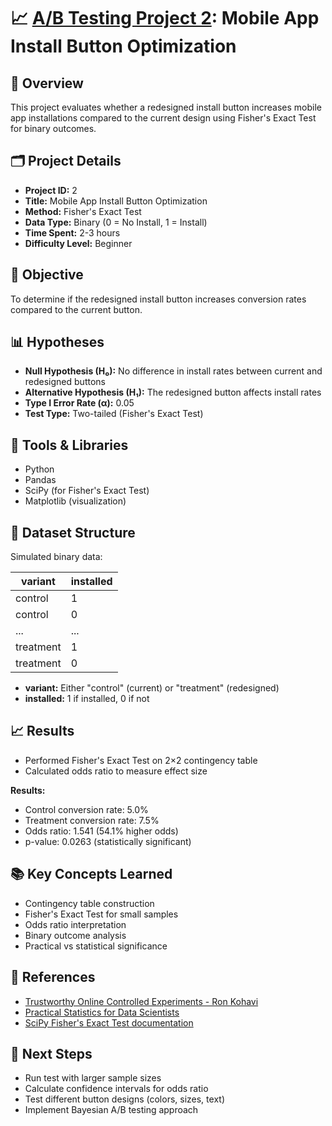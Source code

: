 # 📈 [A/B Testing Project 2](https://github.com/DhawaDG/AB_Testing_Project/blob/main/README.md): Mobile App Install Button Optimization

## 🧪 Overview
This project evaluates whether a redesigned install button increases mobile app installations compared to the current design using Fisher's Exact Test for binary outcomes.

## 🗂️ Project Details
- **Project ID:** 2
- **Title:** Mobile App Install Button Optimization
- **Method:** Fisher's Exact Test
- **Data Type:** Binary (0 = No Install, 1 = Install)
- **Time Spent:** 2-3 hours
- **Difficulty Level:** Beginner

## 🎯 Objective
To determine if the redesigned install button increases conversion rates compared to the current button.

## 📊 Hypotheses
- **Null Hypothesis (H₀):** No difference in install rates between current and redesigned buttons
- **Alternative Hypothesis (H₁):** The redesigned button affects install rates
- **Type I Error Rate (α):** 0.05
- **Test Type:** Two-tailed (Fisher's Exact Test)

## 🧰 Tools & Libraries
- Python
- Pandas
- SciPy (for Fisher's Exact Test)
- Matplotlib (visualization)

## 📁 Dataset Structure
Simulated binary data:

| variant   | installed |
|-----------|-----------|
| control   | 1         |
| control   | 0         |
| ...       | ...       |
| treatment | 1         |
| treatment | 0         |

- **variant:** Either "control" (current) or "treatment" (redesigned)
- **installed:** 1 if installed, 0 if not

## 📈 Results
- Performed Fisher's Exact Test on 2×2 contingency table
- Calculated odds ratio to measure effect size

**Results:**
- Control conversion rate: 5.0%
- Treatment conversion rate: 7.5%
- Odds ratio: 1.541 (54.1% higher odds)
- p-value: 0.0263 (statistically significant)

## 📚 Key Concepts Learned
- Contingency table construction
- Fisher's Exact Test for small samples
- Odds ratio interpretation
- Binary outcome analysis
- Practical vs statistical significance

## 🔗 References
- [Trustworthy Online Controlled Experiments - Ron Kohavi](https://www.scribd.com/document/711189937/Kohavi-Diane-Tang-Xu-Trustworthy-Online-Controlled-Experiments-A-Practical-Guide-to-AB-Testing-2020)
- [Practical Statistics for Data Scientists](https://github.com/DhawaDG/Email-Newsletter-Signup-Optimization/blob/master/reference%20book/Practical%20Statistics%20for%20Data%20Scientists%20(%20PDFDrive%20).pdf)
- [SciPy Fisher's Exact Test documentation](https://docs.scipy.org/doc/scipy/reference/generated/scipy.stats.fisher_exact.html)

## 🚀 Next Steps
- Run test with larger sample sizes
- Calculate confidence intervals for odds ratio
- Test different button designs (colors, sizes, text)
- Implement Bayesian A/B testing approach
